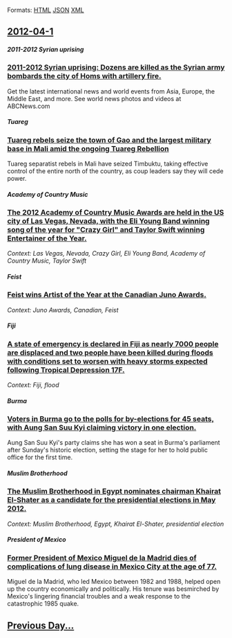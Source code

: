 
Formats: [HTML](2012/04/1/index.html)  [JSON](2012/04/1/index.json)  [XML](2012/04/1/index.xml)  

## [2012-04-1](/news/2012/04/1/index.md)

##### 2011-2012 Syrian uprising
### [2011-2012 Syrian uprising: Dozens are killed as the Syrian army bombards the city of Homs with artillery fire. ](/news/2012/04/1/2011-2012-syrian-uprising-dozens-are-killed-as-the-syrian-army-bombards-the-city-of-homs-with-artillery-fire.md)
Get the latest international news and world events from Asia, Europe, the Middle East, and more. See world news photos and videos at ABCNews.com

##### Tuareg
### [Tuareg rebels seize the town of Gao and the largest military base in Mali amid the ongoing Tuareg Rebellion ](/news/2012/04/1/tuareg-rebels-seize-the-town-of-gao-and-the-largest-military-base-in-mali-amid-the-ongoing-tuareg-rebellion.md)
Tuareg separatist rebels in Mali have seized Timbuktu, taking effective control of the entire north of the country, as coup leaders say they will cede power.

##### Academy of Country Music
### [The 2012 Academy of Country Music Awards are held in the US city of Las Vegas, Nevada, with the Eli Young Band winning song of the year for "Crazy Girl" and Taylor Swift winning Entertainer of the Year. ](/news/2012/04/1/the-2012-academy-of-country-music-awards-are-held-in-the-us-city-of-las-vegas-nevada-with-the-eli-young-band-winning-song-of-the-year-for.md)
_Context: Las Vegas, Nevada, Crazy Girl, Eli Young Band, Academy of Country Music, Taylor Swift_

##### Feist
### [Feist wins Artist of the Year at the Canadian Juno Awards. ](/news/2012/04/1/feist-wins-artist-of-the-year-at-the-canadian-juno-awards.md)
_Context: Juno Awards, Canadian, Feist_

##### Fiji
### [A state of emergency is declared in Fiji as nearly 7000 people are displaced and two people have been killed during floods with conditions set to worsen with heavy storms expected following Tropical Depression 17F.](/news/2012/04/1/a-state-of-emergency-is-declared-in-fiji-as-nearly-7000-people-are-displaced-and-two-people-have-been-killed-during-floods-with-conditions-s.md)
_Context: Fiji, flood_

##### Burma
### [Voters in Burma go to the polls for by-elections for 45 seats, with Aung San Suu Kyi claiming victory in one election. ](/news/2012/04/1/voters-in-burma-go-to-the-polls-for-by-elections-for-45-seats-with-aung-san-suu-kyi-claiming-victory-in-one-election.md)
Aung San Suu Kyi&#039;s party claims she has won a seat in Burma&#039;s parliament after Sunday&#039;s historic election, setting the stage for her to hold public office for the first time.

##### Muslim Brotherhood
### [The Muslim Brotherhood in Egypt nominates chairman Khairat El-Shater as a candidate for the presidential elections in May 2012. ](/news/2012/04/1/the-muslim-brotherhood-in-egypt-nominates-chairman-khairat-el-shater-as-a-candidate-for-the-presidential-elections-in-may-2012.md)
_Context: Muslim Brotherhood, Egypt, Khairat El-Shater, presidential election_

##### President of Mexico
### [Former President of Mexico Miguel de la Madrid dies of complications of lung disease in Mexico City at the age of 77. ](/news/2012/04/1/former-president-of-mexico-miguel-de-la-madrid-dies-of-complications-of-lung-disease-in-mexico-city-at-the-age-of-77.md)
Miguel de la Madrid, who led Mexico between 1982 and 1988, helped open up the country economically and politically. His tenure was besmirched by Mexico&apos;s lingering financial troubles and a weak response to the catastrophic 1985 quake.

## [Previous Day...](/news/2012/03/31/index.md)

